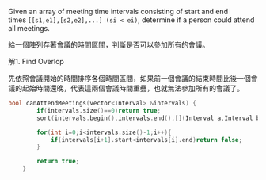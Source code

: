 Given an array of meeting time intervals consisting of start and end times `[[s1,e1],[s2,e2],...] (si < ei)`, determine if a person could attend all meetings.

給一個陣列存著會議的時間區間，判斷是否可以參加所有的會議。

解1.  Find Overlop

先依照會議開始的時間排序各個時間區間，如果前一個會議的結束時間比後一個會議的起始時間還晚，代表這兩個會議時間重疊，也就無法參加所有的會議了。

```cpp
bool canAttendMeetings(vector<Interval> &intervals) {
        if(intervals.size()==0)return true;
        sort(intervals.begin(),intervals.end(),[](Interval a,Interval b){return a.start<b.start;});

		for(int i=0;i<intervals.size()-1;i++){
			if(intervals[i+1].start<intervals[i].end)return false;
		}

        return true;
    }
```